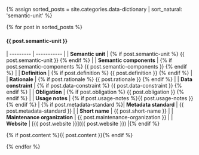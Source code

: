 {% assign sorted_posts = site.categories.data-dictionary | sort_natural: 'semantic-unit' %}

{% for post in sorted_posts %}

<section markdown="1">

#### {{ post.semantic-unit }}

| --------- | ----------- |
| **Semantic unit** | {% if post.semantic-unit %} {{ post.semantic-unit }} {% endif %} |
| **Semantic components** | {% if post.semantic-components %} {{ post.semantic-components }} {% endif %} |
| **Definition** | {% if post.definition %} {{ post.definition }} {% endif %} |
| **Rationale** | {% if post.rationale %} {{ post.rationale }} {% endif %} |
| **Data constraint** | {% if post.data-constraint %} {{ post.data-constraint }} {% endif %} |
| **Obligation** | {% if post.obligation %} {{ post.obligation }} {% endif %} |
| **Usage notes** | {% if post.usage-notes %}{{ post.usage-notes }}{% endif %} |
{% if post.metadata-standard %}| **Metadata standard** | {{ post.metadata-standard }} |
| **Short name** | {{ post.short-name }} |
| **Maintenance organization** | {{ post.maintenance-organization }} |
| **Website** | [{{ post.website }}]({{ post.website }}) |{% endif %}

{% if post.content %}{{ post.content }}{% endif %}

</section>

{% endfor %}